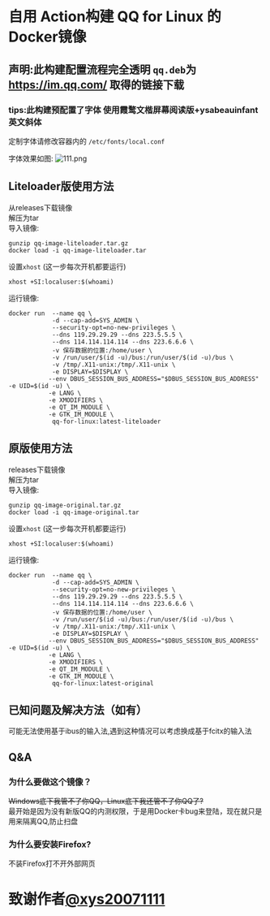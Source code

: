 # 自用 Action构建 QQ for Linux 的Docker镜像  

## 声明:此构建配置流程完全透明 `qq.deb`为 https://im.qq.com/ 取得的链接下载  

### tips:此构建预配置了字体  使用霞鹜文楷屏幕阅读版+ysabeauinfant英文斜体  

定制字体请修改容器内的 `/etc/fonts/local.conf`  

字体效果如图:
![111.png](https://raw.githubusercontent.com/cs231giCjh3/QQ-For-Linux-Docker-Action/refs/heads/main/111.png)
## Liteloader版使用方法
从releases下载镜像  
解压为tar  
导入镜像:
```
gunzip qq-image-liteloader.tar.gz
docker load -i qq-image-liteloader.tar
```
设置`xhost` (这一步每次开机都要运行)
```
xhost +SI:localuser:$(whoami)
```
运行镜像:
```
docker run  --name qq \
            -d --cap-add=SYS_ADMIN \
            --security-opt=no-new-privileges \
            --dns 119.29.29.29 --dns 223.5.5.5 \
            --dns 114.114.114.114 --dns 223.6.6.6 \
            -v 保存数据的位置:/home/user \
            -v /run/user/$(id -u)/bus:/run/user/$(id -u)/bus \
            -v /tmp/.X11-unix:/tmp/.X11-unix \
            -e DISPLAY=$DISPLAY \
           --env DBUS_SESSION_BUS_ADDRESS="$DBUS_SESSION_BUS_ADDRESS" -e UID=$(id -u) \
           -e LANG \
           -e XMODIFIERS \
           -e QT_IM_MODULE \
           -e GTK_IM_MODULE \
            qq-for-linux:latest-liteloader
```
## 原版使用方法
releases下载镜像  
解压为tar  
导入镜像:
```
gunzip qq-image-original.tar.gz
docker load -i qq-image-original.tar
```
设置`xhost` (这一步每次开机都要运行)
```
xhost +SI:localuser:$(whoami)
```
运行镜像:
```
docker run  --name qq \
            -d --cap-add=SYS_ADMIN \
            --security-opt=no-new-privileges \
            --dns 119.29.29.29 --dns 223.5.5.5 \
            --dns 114.114.114.114 --dns 223.6.6.6 \
            -v 保存数据的位置:/home/user \
            -v /run/user/$(id -u)/bus:/run/user/$(id -u)/bus \
            -v /tmp/.X11-unix:/tmp/.X11-unix \
            -e DISPLAY=$DISPLAY \
           --env DBUS_SESSION_BUS_ADDRESS="$DBUS_SESSION_BUS_ADDRESS" -e UID=$(id -u) \
           -e LANG \
           -e XMODIFIERS \
           -e QT_IM_MODULE \
           -e GTK_IM_MODULE \
            qq-for-linux:latest-original
```
## 已知问题及解决方法（如有）

可能无法使用基于ibus的输入法,遇到这种情况可以考虑换成基于fcitx的输入法

## Q&A

### 为什么要做这个镜像？

<del>Windows底下我管不了你QQ，Linux底下我还管不了你QQ了?</del>\
最开始是因为没有新版QQ的内测权限，于是用Docker卡bug来登陆，现在就只是用来隔离QQ,防止扫盘

### 为什么要安装Firefox?

不装Firefox打不开外部网页



# 致谢作者[@xys20071111](https://github.com/xys20071111/)
